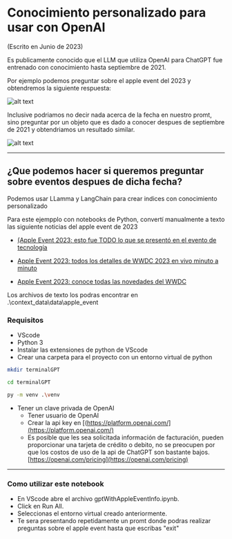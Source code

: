 # Conocimiento personalizado para usar con OpenAI

(Escrito en Junio de 2023)

Es publicamente conocido que el LLM que utiliza OpenAI para ChatGPT fue entrenado con conocimiento hasta septiembre de 2021.

Por ejemplo podemos preguntar sobre el apple event del 2023 y obtendremos la siguiente respuesta:

![alt text](https://i.imgur.com/fw2SkzX.png "ChatGPT no knowledge after sep2021")

Inclusive podriamos no decir nada acerca de la fecha en nuestro promt, sino preguntar por un objeto que es dado a conocer despues de septiembre de 2021 y obtendriamos un resultado similar.

![alt text](https://i.imgur.com/RDXv6P9.png "ChatGPT no knowledge for objects after sep2021")

---

## ¿Que podemos hacer si queremos preguntar sobre eventos despues de dicha fecha?

Podemos usar LLamma y LangChain para crear indices con conocimiento personalizado

Para este ejempplo con notebooks de Python, convertí manualmente a texto las siguiente noticias del apple event de 2023

- [(Apple Event 2023: esto fue TODO lo que se presentó en el evento de tecnología](https://www.heraldobinario.com.mx/tendencias/2023/6/5/apple-event-2023-esto-fue-todo-lo-que-se-presento-en-el-evento-de-tecnologia-35716.html)

- [Apple Event 2023: todos los detalles de WWDC 2023 en vivo minuto a minuto
](https://expansion.mx/tecnologia/2023/06/05/apple-evento-2023-en-vivo#uuid00000188-8cf1-d409-a399-eef522330000)

- [Apple Event 2023: conoce todas las novedades del WWDC
](https://eldiario.com/2023/06/05/apple-event-2023-noedades-wwdc/)

Los archivos de texto los podras encontrar en .\context_data\data\apple_event

### Requisitos

- VScode
- Python 3
- Instalar las extensiones de python de VScode
- Crear una carpeta para el proyecto con un entorno virtual de python

```bash
mkdir terminalGPT

cd terminalGPT

py -m venv .\venv
```

- Tener un clave privada de OpenAI
    - Tener usuario de OpenAI
    - Crear la api key en [(https://platform.openai.com/](https://platform.openai.com/)
    - Es posible que les sea solicitada información de facturación, pueden proporcionar una tarjeta de crédito o debito, no se preocupen por que los costos de uso de la api de ChatGPT son bastante bajos. [https://openai.com/pricing](https://openai.com/pricing)

---

### Como utilizar este notebook

- En VScode abre el archivo gptWithAppleEventInfo.ipynb.
- Click en Run All.
- Seleccionas el entorno virtual creado anteriormente.
- Te sera presentando repetidamente un promt donde podras realizar preguntas sobre el apple event hasta que escribas "exit"
